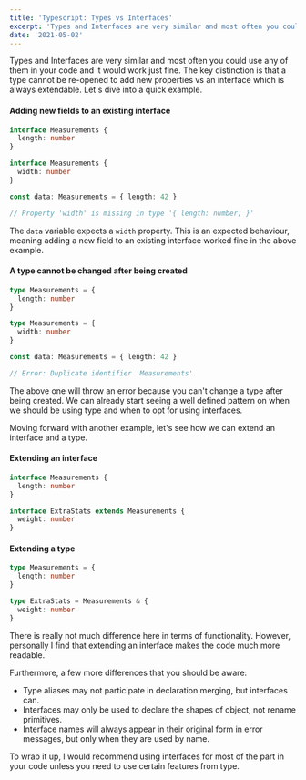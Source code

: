 ```yaml
---
title: 'Typescript: Types vs Interfaces'
excerpt: 'Types and Interfaces are very similar and most often you could use any of them in your code and it would work just fine. The key distinction is that a type cannot be re-opened to add new properties to it compared to an interface which is always extendable.'
date: '2021-05-02'
---
```


Types and Interfaces are very similar and most often you could use any of them in your code and it would work just fine. The key distinction is that a type cannot be re-opened to add new properties vs an interface which is always extendable. Let's dive into a quick example.

#### Adding new fields to an existing interface

```ts
interface Measurements {
  length: number
}

interface Measurements {
  width: number
}

const data: Measurements = { length: 42 }

// Property 'width' is missing in type '{ length: number; }'
```

The `data` variable expects a `width` property. This is an expected behaviour, meaning adding a new field to an existing interface worked fine in the above example.

#### A type cannot be changed after being created

```ts
type Measurements = {
  length: number
}

type Measurements = {
  width: number
}

const data: Measurements = { length: 42 }

// Error: Duplicate identifier 'Measurements'.
```

The above one will throw an error because you can't change a type after being created. We can already start seeing a well defined pattern on when we should be using type and when to opt for using interfaces.

Moving forward with another example, let's see how we can extend an interface and a type.

#### Extending an interface

```ts
interface Measurements {
  length: number
}

interface ExtraStats extends Measurements {
  weight: number
}
```

#### Extending a type

```ts
type Measurements = {
  length: number
}

type ExtraStats = Measurements & {
  weight: number
}
```

There is really not much difference here in terms of functionality. However, personally I find that extending an interface makes the code much more readable.

Furthermore, a few more differences that you should be aware:

- Type aliases may not participate in declaration merging, but interfaces can.
- Interfaces may only be used to declare the shapes of object, not rename primitives.
- Interface names will always appear in their original form in error messages, but only when they are used by name.

To wrap it up, I would recommend using interfaces for most of the part in your code unless you need to use certain features from type.
